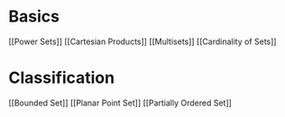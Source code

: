 # Basics
[[Power Sets]]
[[Cartesian Products]]
[[Multisets]]
[[Cardinality of Sets]]
# Classification
[[Bounded Set]]
[[Planar Point Set]]
[[Partially Ordered Set]]